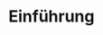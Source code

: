 ---
title: Einführung
eleventyNavigation:
  title: Intro
  key: dg_2d_intro
  parent: dg_2d
  order: 1
layout: "../de/2d/01-intro.md"
---
